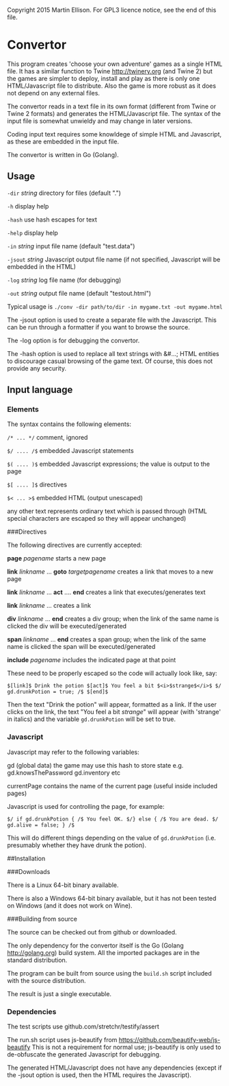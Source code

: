 Copyright 2015 Martin Ellison. For GPL3 licence notice, see the end of this file.

# Convertor

This program creates 'choose your own adventure' games as a single HTML file. It has a similar function to Twine http://twinery.org (and Twine 2) but the games are simpler to deploy, install and play as there is only one HTML/Javascript file to distribute. Also the game is more robust as it does not depend on any external files.

The convertor reads in a text file in its own format (different from Twine or Twine 2 formats) and generates the HTML/Javascript file. The syntax of the input file is somewhat unwieldy and may change in later versions.

Coding input text requires some knowldege of simple HTML and Javascript, as these are embedded in the input file.

The convertor is written in Go (Golang).

## Usage

  `-dir` *string*
    	directory for files (default ".")
		
  `-h` display help

  `-hash`
    	use hash escapes for text
		
  `-help`
    	display help
		
  `-in` *string*
    	input file name (default "test.data")
		
  `-jsout` *string*
    	Javascript output file name (if not specified, Javascript will be embedded in the HTML)
		
  `-log` *string*
    	log file name (for debugging)
		
  `-out` *string*
    	output file name (default "testout.html")

Typical usage is `./conv -dir path/to/dir -in mygame.txt -out mygame.html`

The -jsout option is used to create a separate file with the Javascript. This can be run through a formatter if you want to browse the source.

The -log option is for debugging the convertor.


The -hash option is used to replace all text strings with &#...; HTML entities to discourage casual browsing of the game text. Of course, this does not provide any security.

## Input language

### Elements

The syntax contains the following elements:

`/* ... */` comment, ignored

`$/ .... /$` embedded Javascript statements

`$( .... )$` embedded Javascript expressions; the value is output to the page

`$[ .... ]$` directives

`$< ... >$` embedded HTML (output unescaped)

any other text represents ordinary text which is passed through (HTML special characters are escaped so they will appear unchanged)

###Directives

The following directives are currently accepted:

**page** *pagename*   starts a new page

**link** *linkname* ... **goto** *targetpagename*    creates a link that moves to a new page

**link** *linkname* ... **act** .... **end**     creates a link that executes/generates text

**link** *linkname* ...    creates a link

**div** *linkname* ... **end**    creates a div group; when the link of the same name is clicked the div will be executed/generated

**span** *linkname* ... **end**    creates a span group; when the link of the same name is clicked the span will be executed/generated

**include** *pagename*   includes the indicated page at that point

These need to be properly escaped so the code will actually look like, say:

	$[link]$ Drink the potion $[act]$ You feel a bit $<i>$strange$</i>$ $/ gd.drunkPotion = true; /$ $[end]$
	
Then the text "Drink the potion" will appear, formatted as a link. If the user clicks on the link, the text "You feel a bit *strange*" will appear (with 'strange' in italics) and the variable `gd.drunkPotion` will be set to true.

### Javascript

Javascript may refer to the following variables:

gd (global data)   the game may use this hash to store state e.g. gd.knowsThePassword gd.inventory etc

currentPage  contains the name of the current page (useful inside included pages)

Javascript is used for controlling the page, for example:

	$/ if gd.drunkPotion { /$ You feel OK. $/} else { /$ You are dead. $/ gd.alive = false; } /$
	
This will do different things depending on the value of `gd.drunkPotion` (i.e. presumably whether they have drunk the potion).

##Installation

###Downloads

There is a Linux 64-bit binary available.

There is also a Windows 64-bit binary available, but it has not been tested on Windows (and it does not work on Wine).

###Building from source

The source can be checked out from github or downloaded.

The only dependency for the convertor itself is the Go (Golang http://golang.org) build system. All the imported packages are in the standard distribution.

The program can be built from source using the `build.sh` script included with the source distribution.

The result is just a single executable.

### Dependencies

The test scripts use github.com/stretchr/testify/assert

The run.sh script uses js-beautify from https://github.com/beautify-web/js-beautify This is not a requirement for normal use; js-beautify is only used to de-obfuscate the generated Javascript for debugging.

The generated HTML/Javascript does not have any dependencies (except if the -jsout option is used, then the HTML requires the Javascript).